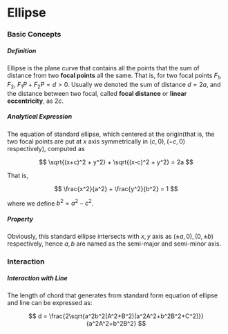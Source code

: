 # Ellipse

### Basic Concepts

##### Definition

Ellipse is the plane curve that contains all the points that the sum of distance from two **focal points** all the same. That is, for two focal points $F_{1}, F_{2}$, $F_{1}P + F_{2}P = d > 0$. Usually we denoted the sum of distance $d=2a$, and the distance between two focal, called **focal distance** or **linear eccentricity**, as $2c$.



##### Analytical Expression

The equation of standard ellipse, which centered at the origin(that is, the two focal points are put at $x$ axis symmetrically in $(c, 0), (-c, 0)$ respectively), computed as

$$
\sqrt{(x+c)^2 + y^2} + \sqrt{(x-c)^2 + y^2} = 2a
$$

That is,

$$
\frac{x^2}{a^2} + \frac{y^2}{b^2} = 1
$$

where we define $b^2 = a^2 - c^2$.



##### Property

Obviously, this standard ellipse intersects with $x, y$ axis as $(\pm a, 0), (0, \pm b)$ respectively, hence $a, b$ are named as the semi-major and semi-minor axis.




### Interaction

##### Interaction with Line

The length of chord that generates from standard form equation of ellipse and line can be expressed as:

$$
d = \frac{2\sqrt{a^2b^2(A^2+B^2)(a^2A^2+b^2B^2+C^2)}}{a^2A^2+b^2B^2}
$$



